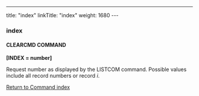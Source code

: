 ---
title: "index"
linkTitle: "index"
weight: 1680
--- <span id="index"></span>

### index

#### CLEARCMD COMMAND

****[INDEX
= number]****

Request number as displayed by the LISTCOM command. Possible values include all record numbers or record *i*.

[Return to Command index](../../)
